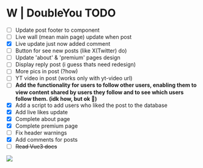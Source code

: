 # W | DoubleYou TODO
- [ ] Update post footer to component
- [ ] Live wall (mean main page) update when post 
- [x] Live update just now added comment
- [ ] Button for see new posts (like X(Twitter) do)
- [ ] Update 'about' & 'premium' pages design 
- [ ] Display reply post (i guess thats need redesign)
- [ ] More pics in post (?how)
- [ ] YT video in post (works only with yt-video url)
- [ ] **Add the functionality for users to follow other users, enabling them to view content shared by users they follow and to see which users follow them. (idk how, but ok 🗿)**
- [x] Add a script to add users who liked the post to the database
- [x] Add live likes update
- [x] Complete about page
- [x] Complete premium page
- [ ] Fix header warnings
- [x] Add comments for posts
- [ ] ~~Read Vue3 docs~~

![](https://i.ibb.co/NVfpHCY/ch9pe0fru0ec1-Custom.png)
